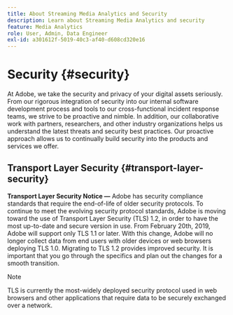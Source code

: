 ```yaml
---
title: About Streaming Media Analytics and Security
description: Learn about Streaming Media Analytics and security
feature: Media Analytics
role: User, Admin, Data Engineer
exl-id: a301612f-5019-40c3-af40-d608cd320e16
---
```

# Security {#security}

At Adobe, we take the security and privacy of your digital assets seriously. From our rigorous integration of security into our internal software development process and tools to our cross-functional incident response teams, we strive to be proactive and nimble. In addition, our collaborative work with partners, researchers, and other industry organizations helps us understand the latest threats and security best practices. Our proactive approach allows us to continually build security into the products and services we offer.


## Transport Layer Security {#transport-layer-security}

**Transport Layer Security Notice —** Adobe has security compliance standards that require the end-of-life of older security protocols. To continue to meet the evolving security protocol standards, Adobe is moving toward the use of Transport Layer Security (TLS) 1.2, in order to have the most up-to-date and secure version in use. From February 20th, 2019, Adobe will support only TLS 1.1 or later. With this change, Adobe will no longer collect data from end users with older devices or web browsers deploying TLS 1.0. Migrating to TLS 1.2 provides improved security. It is important that you go through the specifics and plan out the changes for a smooth transition.

>[!NOTE]
>
>TLS is currently the most-widely deployed security protocol used in web browsers and other applications that require data to be securely exchanged over a network.
